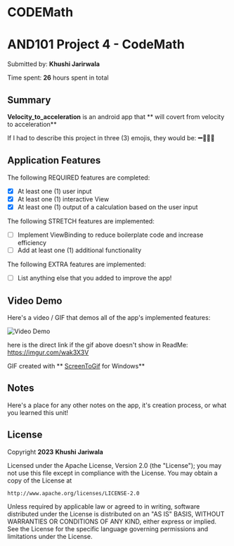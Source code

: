 # CODEMath

<!-- (This is a comment) INSTRUCTIONS: Go through this page and fill out any **bolded** entries with their correct values.-->

# AND101 Project 4 - CodeMath

Submitted by: **Khushi Jarirwala**

Time spent: **26** hours spent in total

## Summary

**Velocity_to_acceleration** is an android app that ** will covert from velocity to acceleration**

If I had to describe this project in three (3) emojis, they would be: **➖🤕🟰🧮**

## Application Features

<!-- (This is a comment) Please be sure to change the [ ] to [x] for any features you completed.  If a feature is not checked [x], you might miss the points for that item! -->

The following REQUIRED features are completed:

- [x] At least one (1) user input
- [x] At least one (1) interactive View
- [x] At least one (1) output of a calculation based on the user input

The following STRETCH features are implemented:

- [ ] Implement ViewBinding to reduce boilerplate code and increase efficiency
- [ ] Add at least one (1) additional functionality

The following EXTRA features are implemented:

- [ ] List anything else that you added to improve the app!

## Video Demo

Here's a video / GIF that demos all of the app's implemented features:

<img src='[http://i.imgur.com/link/to/your/gif/file](https://imgur.com/wak3X3V).gif' title='Video Demo' width='' alt='Video Demo' />

here is the direct link if the gif above doesn't show in ReadMe: https://imgur.com/wak3X3V

GIF created with ** [ScreenToGif](https://www.screentogif.com/) for Windows**

<!-- Recommended tools:
- [Kap](https://getkap.co/) for macOS
- [ScreenToGif](https://www.screentogif.com/) for Windows
- [peek](https://github.com/phw/peek) for Linux. -->

## Notes

Here's a place for any other notes on the app, it's creation process, or what you learned this unit!

## License

Copyright **2023** **Khushi Jariwala**

Licensed under the Apache License, Version 2.0 (the "License");
you may not use this file except in compliance with the License.
You may obtain a copy of the License at

    http://www.apache.org/licenses/LICENSE-2.0

Unless required by applicable law or agreed to in writing, software
distributed under the License is distributed on an "AS IS" BASIS,
WITHOUT WARRANTIES OR CONDITIONS OF ANY KIND, either express or implied.
See the License for the specific language governing permissions and
limitations under the License.

